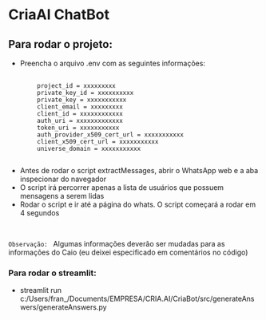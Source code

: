 # CriaAI ChatBot

## Para rodar o projeto:
- Preencha o arquivo .env com as seguintes informações:
<pre>
    <code>
        project_id = xxxxxxxxx
        private_key_id = xxxxxxxxxx
        private_key = xxxxxxxxxxx
        client_email = xxxxxxxxx
        client_id = xxxxxxxxxxxx
        auth_uri = xxxxxxxxxxxxx
        token_uri = xxxxxxxxxxx
        auth_provider_x509_cert_url = xxxxxxxxxxx
        client_x509_cert_url = xxxxxxxxxxx
        universe_domain = xxxxxxxxxxx
    </code>
</pre>

- Antes de rodar o script extractMessages, abrir o WhatsApp web e a aba inspecionar do navegador
- O script irá percorrer apenas a lista de usuários que possuem mensagens a serem lidas
- Rodar o script e ir até a página do whats. O script começará a rodar em 4 segundos
<br>

`Observação: ` Algumas informações deverão ser mudadas para as informações do Caio (eu deixei especificado em comentários no código)

### Para rodar o streamlit: 
- streamlit run c:/Users/fran_/Documents/EMPRESA/CRIA.AI/CriaBot/src/generateAnswers/generateAnswers.py